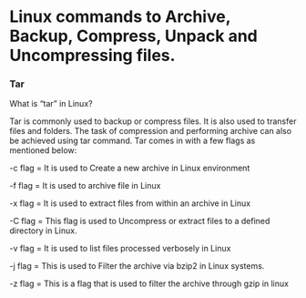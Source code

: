 # Linux commands to Archive, Backup, Compress, Unpack and Uncompressing files.

### Tar

What is “tar” in Linux?

Tar is commonly used to backup or compress files. It is also used to transfer files and folders. The task of compression and performing archive can also be achieved using tar command. Tar comes in with a few flags as mentioned below:

-c flag = It is used to Create a new archive in Linux environment

-f flag = It is used to archive file in Linux

-x flag = It is used to extract files from within an archive in Linux

-C flag = This flag is used to Uncompress or extract files to a defined directory in Linux.

-v flag = It is used to list files processed verbosely in Linux

-j flag = This is used to Filter the archive via bzip2 in Linux systems.

-z flag = This is a flag that is used to filter the archive through gzip in linux


